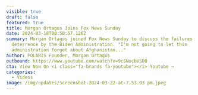 ```yaml
---
visible: true
draft: false
featured: true
title: Morgan Ortagus Joins Fox News Sunday
date: 2024-03-18T00:50:57.126Z
summary: Morgan Ortagus joined Fox News Sunday to discuss the failures of
  deterrence by the Biden Administration. "I'm not going to let this
  administration forget about Afghanistan..."
author: POLARIS Founder, Morgan Ortagus
outbound: https://www.youtube.com/watch?v=9cSNocbVSD0
cta: View Now On <i class="fa-brands fa-youtube"></i> Youtube →
categories:
  - Videos
image: /img/updates/screenshot-2024-03-22-at-7.53.03 pm.jpeg
---
```


